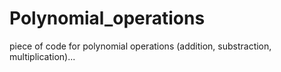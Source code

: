 # Polynomial_operations

piece of code for polynomial operations (addition, substraction, multiplication)...
